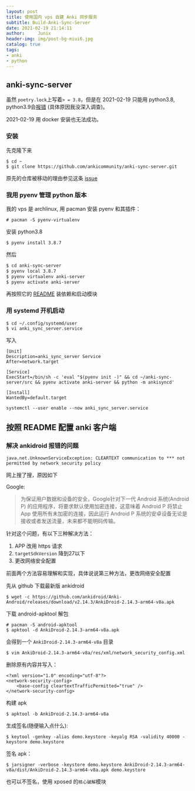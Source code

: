```yaml
---
layout: post
title: 使用国内 vps 自建 Anki 同步服务
subtitle: Build-Anki-Sync-Server
date: 2021-02-19 21:14:11
author:     Junix
header-img: img/post-bg-miui6.jpg
catalog: true
tags:
- anki
- python
---
```


## anki-sync-server

虽然 `poetry.lock`上写着`> = 3.8`，但是在 2021-02-19 只能用 python3.8, python3.9会[报错](https://github.com/ankicommunity/anki-sync-server/issues/73) (具体原因我没深入调查)。

2021-02-19 用 docker 安装也无法成功。

### 安装

先克隆下来
```
$ cd ~
$ git clone https://github.com/ankicommunity/anki-sync-server.git
```
原先的仓库被移动的理由参见这条 [issue](https://https://github.com/tsudoko/anki-sync-server/issues/70)

### 我用 pyenv 管理 python 版本

我的 vps 是 archlinux, 用 pacman 安装 pyenv 和其插件：
```
# pacman -S pyenv-virtualenv
```

安装 python3.8
```
$ pyenv install 3.8.7
```
然后
```sh
$ cd anki-sync-server
$ pyenv local 3.8.7
$ pyenv virtualenv anki-server
$ pyenv activate anki-server 
```

再按照它的 [README](https://https://github.com/ankicommunity/anki-sync-server) 装依赖和启动模块

### 用 systemd 开机启动

```
$ cd ~/.config/systemd/user
$ vi anki_sync_server.service
```

写入
```
[Unit]
Description=anki_sync_server Service
After=network.target

[Service]
ExecStart=/bin/sh -c 'eval "$(pyenv init -)" && cd ~/anki-sync-server/src && pyenv activate anki-server && python -m ankisyncd'        

[Install]
WantedBy=default.target
```
```
systemctl --user enable --now anki_sync_server.service
```

## 按照 README 配置 anki 客户端

### 解决 ankidroid 报错的问题
```
java.net.UnknownServiceException: CLEARTEXT communication to *** not permitted by network security policy
```

网上搜了搜，原因如下

Google:
> 为保证用户数据和设备的安全，Google针对下一代 Android 系统(Android P) 的应用程序，将要求默认使用加密连接，这意味着 Android P 将禁止 App 使用所有未加密的连接，因此运行 Android P 系统的安卓设备无论是接收或者发送流量，未来都不能明码传输。

针对这个问题，有以下三种解决方法：
1. APP 改用 https 请求
2. `targetSdkVersion` 降到27以下
3. 更改网络安全配置

前面两个方法容易理解和实现，具体说说第三种方法，更改网络安全配置

先从 github 下载最新版 ankidroid
```
$ wget -c https://github.com/ankidroid/Anki-Android/releases/download/v2.14.3/AnkiDroid-2.14.3-arm64-v8a.apk
```
下载 android-apktool 解包
```
# pacman -S android-apktool
$ apktool -d AnkiDroid-2.14.3-arm64-v8a.apk
```
会得到一个 `AnkiDroid-2.14.3-arm64-v8a` 目录
```
$ vim AnkiDroid-2.14.3-arm64-v8a/res/xml/network_security_config.xml
```
删除原有内容并写入：
```
<?xml version="1.0" encoding="utf-8"?>
<network-security-config>
    <base-config cleartextTrafficPermitted="true" />
</network-security-config>
```
构建 apk
```
$ apktool -b AnkiDroid-2.14.3-arm64-v8a
```
生成签名(随便输入点什么):
```
$ keytool -genkey -alias demo.keystore -keyalg RSA -validity 40000 -keystore demo.keystore
```
签名 apk：
```
$ jarsigner -verbose -keystore demo.keystore AnkiDroid-2.14.3-arm64-v8a/dist/AnkiDroid-2.14.3-arm64-v8a.apk demo.keystore
```
也可以不签名，使用 xposed 的`核心破解`模块
